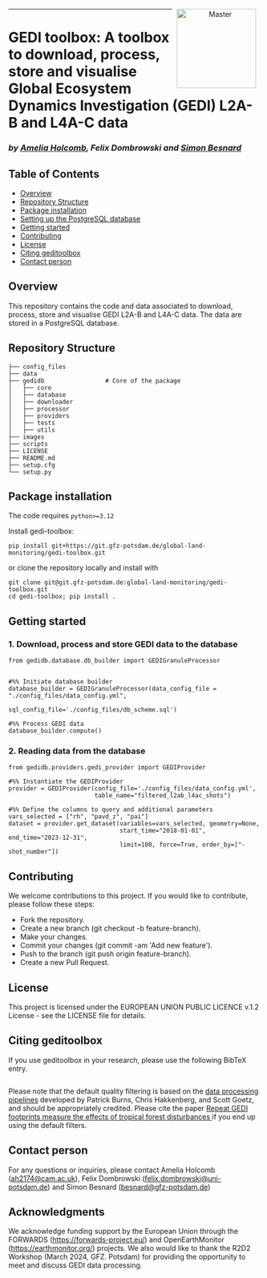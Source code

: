 <p align="center">
<a href="https://git.gfz-potsdam.de/global-land-monitoring/gedi-toolbox.git">
    <img src="https://media.gfz-potsdam.de/gfz/wv/pic/Bildarchiv/gfz/GFZ-CD_LogoRGB_en.png" alt="Master" height="158px" hspace="10px" vspace="0px" align="right">
  </a>
</p>

***
# GEDI toolbox: A toolbox to download, process, store and visualise Global Ecosystem Dynamics Investigation (GEDI) L2A-B and L4A-C data #

### *by [Amelia Holcomb](https://ameliaholcomb.github.io/), Felix Dombrowski and [Simon Besnard](https://simonbesnard1.github.io/)*

## Table of Contents

- [Overview](#overview)
- [Repository Structure](#repository-structure)
- [Package installation](#package-installation)
- [Setting up the PostgreSQL database](#setting-up-the-postgresql-database)
- [Getting started](#getting-started)
- [Contributing](#contributing)
- [License](#license)
- [Citing geditoolbox](#citing-geditoolbox)
- [Contact person](#contact-person)

## Overview
This repository contains the code and data associated to download, process, store and visualise GEDI L2A-B and L4A-C data. The data are stored in a PostgreSQL database. 

## Repository Structure

```plaintext
├── config_files
├── data
├── gedidb 		           # Core of the package
│   ├── core
│   ├── database
│   ├── downloader
│   ├── processor
│   ├── providers
│   ├── tests
│   ├── utils
├── images
├── scripts
├── LICENSE
├── README.md
├── setup.cfg
└── setup.py
```

## Package installation

The code requires `python>=3.12`

Install gedi-toolbox:

```
pip install git+https://git.gfz-potsdam.de/global-land-monitoring/gedi-toolbox.git

```

or clone the repository locally and install with

```
git clone git@git.gfz-potsdam.de:global-land-monitoring/gedi-toolbox.git
cd gedi-toolbox; pip install .
```

## Getting started

### 1. Download, process and store GEDI data to the database
```
from gedidb.database.db_builder import GEDIGranuleProcessor


#%% Initiate database builder
database_builder = GEDIGranuleProcessor(data_config_file = "./config_files/data_config.yml", 
                                        sql_config_file='./config_files/db_scheme.sql')

#%% Process GEDI data
database_builder.compute()

```

### 2. Reading data from the database
```
from gedidb.providers.gedi_provider import GEDIProvider

#%% Instantiate the GEDIProvider
provider = GEDIProvider(config_file='./config_files/data_config.yml',
                        table_name="filtered_l2ab_l4ac_shots")

#%% Define the columns to query and additional parameters
vars_selected = ["rh", "pavd_z", "pai"]
dataset = provider.get_dataset(variables=vars_selected, geometry=None, 
                               start_time="2018-01-01", end_time="2023-12-31", 
                               limit=100, force=True, order_by=["-shot_number"])
```

## Contributing

We welcome contributions to this project. If you would like to contribute, please follow these steps:

- Fork the repository.
- Create a new branch (git checkout -b feature-branch).
- Make your changes.
- Commit your changes (git commit -am 'Add new feature').
- Push to the branch (git push origin feature-branch).
- Create a new Pull Request.

## License
This project is licensed under the EUROPEAN UNION PUBLIC LICENCE v.1.2 License - see the LICENSE file for details.

## Citing geditoolbox

If you use geditoolbox in your research, please use the following BibTeX entry.

```

```
Please note that the default quality filtering is based on the [data processing pipelines](https://docs.google.com/document/d/1XmcoV8-k-8C_Tmh-CJ4sYvlvOqkbiXP1Kah_KrCkMqU/edit) developed by Patrick Burns, Chris Hakkenberg, and Scott Goetz, and should be appropriately credited. Please cite the paper [Repeat GEDI footprints measure the effects of tropical forest disturbances
](https://www.sciencedirect.com/science/article/pii/S0034425724001925?via%3Dihub#f0035) if you end up using the default filters.

## Contact person
For any questions or inquiries, please contact Amelia Holcomb (ah2174@cam.ac.uk), Felix Dombrowski (felix.dombrowski@uni-potsdam.de) and Simon Besnard (besnard@gfz-potsdam.de) 

## Acknowledgments
We acknowledge funding support by the European Union through the FORWARDS (https://forwards-project.eu/) and OpenEarthMonitor (https://earthmonitor.org/) projects. We also would like to thank the R2D2 Workshop (March 2024, GFZ. Potsdam) for providing the opportunity to meet and discuss GEDI data processing.